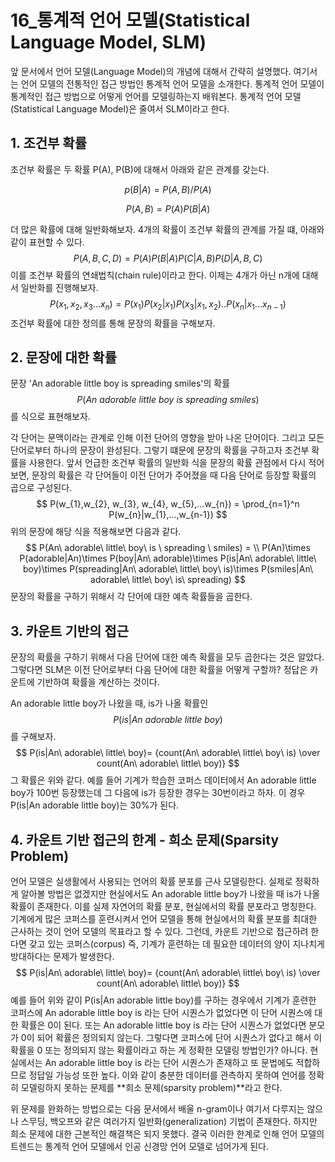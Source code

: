 # 16_통계적 언어 모델(Statistical Language Model, SLM)

앞 문서에서 언어 모델(Language Model)의 개념에 대해서 간략히 설명했다. 여기서는 언어 모델의 전통적인 접근 방법인 통계적 언어 모델을 소개한다. 통계적 언어 모델이 통계적인 접근 방법으로 어떻게 언어를 모델링하는지 배워본다. 통계적 언어 모델(Statistical Language Model)은 줄여서 SLM이라고 한다. 



## 1. 조건부 확률

조건부 확률은 두 확률 P(A), P(B)에 대해서 아래와 같은 관계를 갖는다. 

$$
p(B|A) = P(A,B)/P(A)
$$

$$
P(A,B) = P(A)P(B|A)
$$

더 많은 확률에 대해 일반화해보자. 4개의 확률이 조건부 확률의 관계를 가질 떄, 아래와 같이 표현할 수 있다. 
$$
P(A,B,C,D)=P(A)P(B|A)P(C|A,B)P(D|A,B,C)
$$
이를 조건부 확률의 연쇄법칙(chain rule)이라고 한다. 이제는 4개가 아닌 n개에 대해서 일반화를 진행해보자. 
$$
P(x_{1}, x_{2}, x_{3}...x_{n})=P(x_{1})P(x_{2}|x_{1})P(x_{3}|x_{1},x_{2})..P(x_{n}|x_{1}...x_{n-1})
$$
조건부 확률에 대한 정의를 통해 문장의 확률을 구해보자. 



## 2. 문장에 대한 확률

문장 'An adorable little boy is spreading smiles'의 확률
$$
P(An\ adorable \ little \ boy \ is \ spreading \ smiles)
$$
를 식으로 표현해보자. 

각 단어는 문맥이라는 관계로 인해 이전 단어의 영향을 받아 나온 단어이다. 그리고 모든 단어로부터 하나의 문장이 완성된다. 그렇기 떄문에 문장의 확률을 구하고자 조건부 확률을 사용한다. 앞서 언급한 조건부 확률의 일반화 식을 문장의 확률 관점에서 다시 적어보면, 문장의 확률은 각 단어들이 이전 단어가 주어졌을 때 다음 단어로 등장할 확률의 곱으로 구성된다. 
$$
P(w_{1},w_{2}, w_{3}, w_{4}, w_{5},...w_{n}) = \prod_{n=1}^n P(w_{n}|w_{1},...,w_{n-1})
$$
위의 문장에 해당 식을 적용해보면 다음과 같다. 
$$
P(An\ adorable\ little\ boy\ is \ spreading \ smiles) = \\
P(An)\times P(adorable|An)\times P(boy|An\ adorable)\times P(is|An\ adorable\ little\ boy)\times P(spreading|An\ adorable\ little\ boy\ is)\times P(smiles|An\ adorable\ little\ boy\ is\ spreading)
$$
문장의 확률을 구하기 위해서 각 단어에 대한 예측 확률들을 곱한다. 



## 3. 카운트 기반의 접근

문장의 확률을 구하기 위해서 다음 단어에 대한 예측 확률을 모두 곱한다는 것은 알았다. 그렇다면 SLM은 이전 단어로부터 다음 단어에 대한 확률을 어떻게 구할까? 정답은 카운트에 기반하여 확률을 계산하는 것이다. <br>



An adorable little boy가 나왔을 때, is가 나올 확률인 
$$
P(is|An\ adorable\ little\ boy)
$$
를 구해보자. 
$$
P(is|An\ adorable\ little\ boy)= {count(An\ adorable\ little\ boy\ is) \over count(An\ adorable\ little\ boy)}
$$
그 확률은 위와 같다. 예를 들어 기계가 학습한 코퍼스 데이터에서 An adorable little boy가 100번 등장했는데 그 다음에 is가 등장한 경우는 30번이라고 하자. 이 경우 P(is|An adorable little boy)는 30%가 된다. 



## 4. 카운트 기반 접근의 한계 - 희소 문제(Sparsity Problem)

언어 모델은 실생활에서 사용되는 언어의 확률 분포를 근사 모델링한다. 실제로 정확하게 알아볼 방법은 없겠지만 현실에서도 An adorable little boy가 나왔을 때 is가 나올 확률이 존재한다. 이를 실제 자연어의 확률 분포, 현실에서의 확률 분포라고 명칭한다. 기계에게 많은 코퍼스를 훈련시켜서 언어 모델을 통해 현실에서의 확률 분포를 최대한 근사하는 것이 언어 모델의 목표라고 할 수 있다. 그런데, 카운트 기반으로 접근하려 한다면 갖고 있는 코퍼스(corpus) 즉, 기계가 훈련하는 데 필요한 데이터의 양이 지나치게 방대하다는 문제가 발생한다. 
$$
P(is|An\ adorable\ little\ boy)= {count(An\ adorable\ little\ boy\ is) \over count(An\ adorable\ little\ boy)}
$$
예를 들어 위와 같이 P(is|An adorable little boy)를 구하는 경우에서 기계가 훈련한 코퍼스에 An adorable little boy is 라는 단어 시퀀스가 없었다면 이 단어 시퀀스에 대한 확률은 0이 된다. 또는 An adorable little boy is 라는 단어 시퀀스가 없었다면 분모가 0이 되어 확률은 정의되지 않는다. 그렇다면 코퍼스에 단어 시퀀스가 없다고 해서 이 확률을 0 또는 정의되지 않는 확률이라고 하는 게 정확한 모델링 방법인가? 아니다. 현실에서는 An adorable little boy is 라는 단어 시퀀스가 존재하고 또 문법에도 적합하므로 정답일 가능성 또한 높다. 이와 같이 충분한 데이터를 관측하지 못하여 언어를 정확히 모델링하지 못하는 문제를 **희소 문제(sparsity problem)**라고 한다. <br>



위 문제를 완화하는 방법으로는 다음 문서에서 배울 n-gram이나 여기서 다루지는 않으나 스무딩, 백오프와 같은 여러가지 일반화(generalization) 기법이 존재한다. 하지만 희소 문제에 대한 근본적인 해결책은 되지 못했다. 결국 이러한 한계로 인해 언어 모델의 트렌드는 통계적 언어 모델에서 인공 신경망 언어 모델로 넘어가게 된다. 